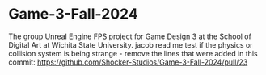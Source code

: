 # Game-3-Fall-2024
The group Unreal Engine FPS project for Game Design 3 at the School of Digital Art at Wichita State University.
jacob read me test
if the physics or collision system is being strange - remove the lines that were added in this commit: https://github.com/Shocker-Studios/Game-3-Fall-2024/pull/23

